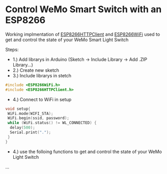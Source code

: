 # Control WeMo Smart Switch with an ESP8266 

Working implmentation of [ESP8266HTTPClient](https://github.com/esp8266/Arduino/tree/master/libraries/ESP8266HTTPClient) and [ESP8266WiFi](https://github.com/esp8266/Arduino/tree/master/libraries/ESP8266WiFi) used to get and control the state of your WeMo Smart Light Switch<br/>



Steps: 
 - 1.) Add librarys in Arduino (Sketch -> Include Library -> Add .ZIP Library...)
 - 2.) Create new sketch
 - 3.) Include librarys in stetch<br/>
 ```cpp
 #include <ESP8266WiFi.h>
 #include <ESP8266HTTPClient.h>
 ```
 
 - 4.) Connect to WiFi in setup
 ```cpp
 void setup{
  WiFi.mode(WIFI_STA);
  WiFi.begin(ssid, password);
  while (WiFi.status() != WL_CONNECTED) {
   delay(500);
   Serial.print(".");
  }
 }
 ```
 - 4.) use the folloing functions to get and control the state of your WeMo Light Switch

  ...
 
